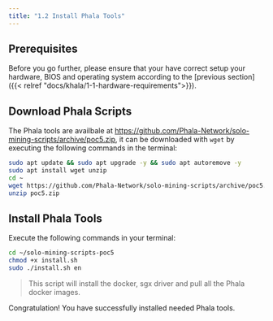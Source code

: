 ```yaml
---
title: "1.2 Install Phala Tools"
---
```


## Prerequisites

Before you go further, please ensure that your have correct setup your hardware, BIOS and operating system according to the [previous section]({{< relref "docs/khala/1-1-hardware-requirements">}}).

## Download Phala Scripts

The Phala tools are availbale at https://github.com/Phala-Network/solo-mining-scripts/archive/poc5.zip, it can be downloaded with `wget` by executing the following commands in the terminal:

```bash
sudo apt update && sudo apt upgrade -y && sudo apt autoremove -y
sudo apt install wget unzip
cd ~
wget https://github.com/Phala-Network/solo-mining-scripts/archive/poc5.zip
unzip poc5.zip
```

## Install Phala Tools

Execute the following commands in your terminal:

```bash
cd ~/solo-mining-scripts-poc5
chmod +x install.sh
sudo ./install.sh en
```
> This script will install the docker, sgx driver and pull all the Phala docker images.

Congratulation! You have successfully installed needed Phala tools.

